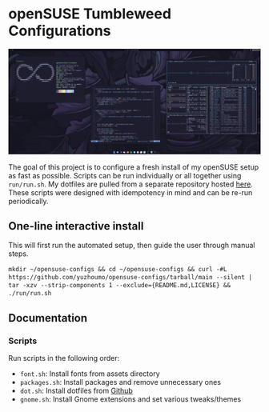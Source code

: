 # openSUSE Tumbleweed Configurations

![desktop screenshot](assets/images/screenshot.png)

The goal of this project is to configure a fresh install of my openSUSE setup
as fast as possible. Scripts can be run individually or all together using
`run/run.sh`. My dotfiles are pulled from a separate repository hosted
[here](https://github.com/yuzhoumo/dotfiles). These scripts were designed with
idempotency in mind and can be re-run periodically.

## One-line interactive install

This will first run the automated setup, then guide the user through manual steps.

```
mkdir ~/opensuse-configs && cd ~/opensuse-configs && curl -#L https://github.com/yuzhoumo/opensuse-configs/tarball/main --silent | tar -xzv --strip-components 1 --exclude={README.md,LICENSE} && ./run/run.sh
```

## Documentation

### Scripts

Run scripts in the following order:

- `font.sh`: Install fonts from assets directory
- `packages.sh`: Install packages and remove unnecessary ones
- `dot.sh`: Install dotfiles from [Github](https://github.com/yuzhoumo/dotfiles)
- `gnome.sh`: Install Gnome extensions and set various tweaks/themes
